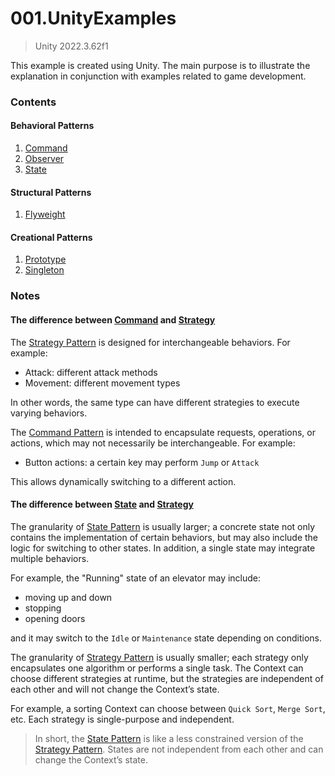 # 001.UnityExamples

> Unity 2022.3.62f1

This example is created using Unity. The main purpose is to illustrate the explanation in conjunction with examples related to game development.

### Contents
#### Behavioral Patterns
1. [Command](docs/Command.md)
2. [Observer](docs/Observer.md)
3. [State](docs/State.md)

#### Structural Patterns
1. [Flyweight](docs/Flyweight.md)

#### Creational Patterns
1. [Prototype](docs/Prototype.md)
2. [Singleton](docs/Singleton.md)

### Notes

#### The difference between [Command](docs/Command.md) and [Strategy](docs/Strategy.md)

The [Strategy Pattern](docs/Strategy.md) is designed for interchangeable behaviors. For example:
- Attack: different attack methods
- Movement: different movement types

In other words, the same type can have different strategies to execute varying behaviors.

The [Command Pattern](docs/Command.md) is intended to encapsulate requests, operations, or actions, which may not necessarily be interchangeable. For example:

- Button actions: a certain key may perform `Jump` or `Attack`

This allows dynamically switching to a different action.

#### The difference between [State](docs/State.md) and [Strategy](docs/Strategy.md)

The granularity of [State Pattern](docs/State.md) is usually larger; a concrete state not only contains the implementation of certain behaviors, but may also include the logic for switching to other states. In addition, a single state may integrate multiple behaviors.

For example, the "Running" state of an elevator may include:
- moving up and down
- stopping
- opening doors

and it may switch to the `Idle` or `Maintenance` state depending on conditions.

The granularity of [Strategy Pattern](docs/Strategy.md) is usually smaller; each strategy only encapsulates one algorithm or performs a single task. The Context can choose different strategies at runtime, but the strategies are independent of each other and will not change the Context’s state.

For example, a sorting Context can choose between `Quick Sort`, `Merge Sort`, etc. Each strategy is single-purpose and independent.

> In short, the [State Pattern](docs/State.md) is like a less constrained version of the [Strategy Pattern](docs/Strategy). States are not independent from each other and can change the Context’s state.
